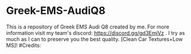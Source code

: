# Greek-EMS-AudiQ8
This is a repository of Greek EMS Audi Q8 created by me. For more information visit my team's discord: https://discord.gg/gd3EmjVz . I try as much as I can to preserve you the best quality. [Clean Car Textures+Low MS]! 
#Credits:
